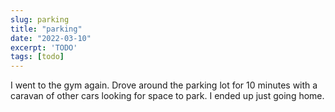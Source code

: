 ```yaml
---
slug: parking
title: "parking"
date: "2022-03-10"
excerpt: 'TODO'
tags: [todo]
---
```


I went to the gym again. Drove around the parking lot for 10 minutes with a caravan of other cars looking for space to park. I ended up just going home.
